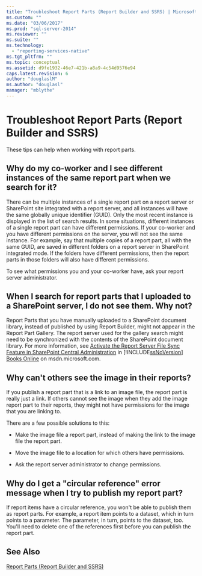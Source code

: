 ```yaml
---
title: "Troubleshoot Report Parts (Report Builder and SSRS) | Microsoft Docs"
ms.custom: ""
ms.date: "03/06/2017"
ms.prod: "sql-server-2014"
ms.reviewer: ""
ms.suite: ""
ms.technology: 
  - "reporting-services-native"
ms.tgt_pltfrm: ""
ms.topic: conceptual
ms.assetid: d9fe1932-46e7-421b-a8a9-4c54d9576e94
caps.latest.revision: 6
author: "douglaslM"
ms.author: "douglasl"
manager: "mblythe"
---
```

# Troubleshoot Report Parts (Report Builder and SSRS)
  These tips can help when working with report parts.  
  
## Why do my co-worker and I see different instances of the same report part when we search for it?  
 There can be multiple instances of a single report part on a report server or SharePoint site integrated with a report server, and all instances will have the same globally unique identifier (GUID). Only the most recent instance is displayed in the list of search results. In some situations, different instances of a single report part can have different permissions. If your co-worker and you have different permissions on the server, you will not see the same instance. For example, say that multiple copies of a report part, all with the same GUID, are saved in different folders on a report server in SharePoint integrated mode. If the folders have different permissions, then the report parts in those folders will also have different permissions.  
  
 To see what permissions you and your co-worker have, ask your report server administrator.  
  
## When I search for report parts that I uploaded to a SharePoint server, I do not see them. Why not?  
 Report Parts that you have manually uploaded to a SharePoint document library, instead of published by using Report Builder, might not appear in the Report Part Gallery. The report server used for the gallery search might need to be synchronized with the contents of the SharePoint document library. For more information, see [Activate the Report Server File Sync Feature in SharePoint Central Administration](../../2014/reporting-services/activate-report-server-file-sync-feature-sharepoint-central-administration.md) in [!INCLUDE[ssNoVersion](../includes/ssnoversion-md.md)] [Books Online](http://go.microsoft.com/fwlink/?LinkId=154888) on msdn.microsoft.com.  
  
## Why can't others see the image in their reports?  
 If you publish a report part that is a link to an image file, the report part is really just a link. If others cannot see the image when they add the image report part to their reports, they might not have permissions for the image that you are linking to.  
  
 There are a few possible solutions to this:  
  
-   Make the image file a report part, instead of making the link to the image file the report part.  
  
-   Move the image file to a location for which others have permissions.  
  
-   Ask the report server administrator to change permissions.  
  
## Why do I get a "circular reference" error message when I try to publish my report part?  
 If report items have a circular reference, you won't be able to publish them as report parts. For example, a report item points to a dataset, which in turn points to a parameter. The parameter, in turn, points to the dataset¸ too. You'll need to delete one of the references first before you can publish the report part.  
  
## See Also  
 [Report Parts &#40;Report Builder and SSRS&#41;](report-parts-report-builder-and-ssrs.md)  
  
  